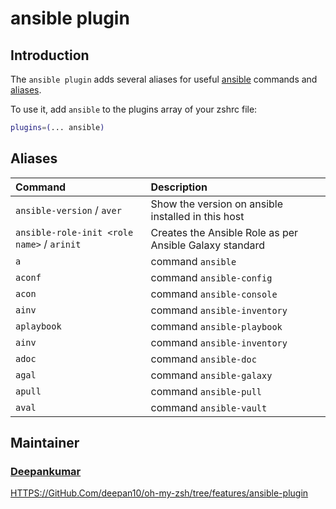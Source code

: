 # ansible plugin

## Introduction

The `ansible plugin` adds several aliases for useful
[ansible](https://docs.ansible.com/ansible/latest/index.html) commands and
[aliases](#aliases).

To use it, add `ansible` to the plugins array of your zshrc file:

```sh
plugins=(... ansible)
```

## Aliases

| Command                                    | Description                                             |
| :----------------------------------------- | :------------------------------------------------------ |
| `ansible-version` / `aver`                 | Show the version on ansible installed in this host      |
| `ansible-role-init <role name>` / `arinit` | Creates the Ansible Role as per Ansible Galaxy standard |
| `a`                                        | command `ansible`                                       |
| `aconf`                                    | command `ansible-config`                                |
| `acon`                                     | command `ansible-console`                               |
| `ainv`                                     | command `ansible-inventory`                             |
| `aplaybook`                                | command `ansible-playbook`                              |
| `ainv`                                     | command `ansible-inventory`                             |
| `adoc`                                     | command `ansible-doc`                                   |
| `agal`                                     | command `ansible-galaxy`                                |
| `apull`                                    | command `ansible-pull`                                  |
| `aval`                                     | command `ansible-vault`                                 |

## Maintainer

### [Deepankumar](HTTPS://GitHub.Com/deepan10)

[HTTPS://GitHub.Com/deepan10/oh-my-zsh/tree/features/ansible-plugin](HTTPS://GitHub.Com/deepan10/oh-my-zsh/tree/features/ansible-plugin)
